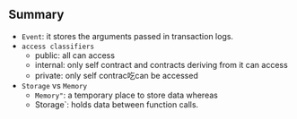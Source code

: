 
## Summary
- `Event`: it stores the arguments passed in transaction logs.
- `access classifiers`
    - public: all can access
    - internal: only self contract and contracts deriving from it can access
    - private: only self contrac吃can be accessed
- `Storage` vs `Memory`
    - `Memory"`: a temporary place to store data whereas
    - Storage`: holds data between function calls.